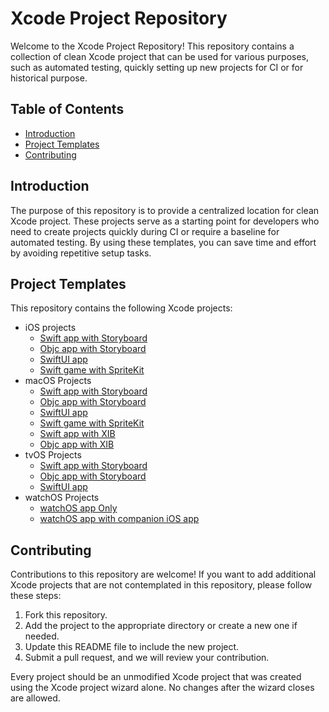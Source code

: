 # Xcode Project Repository

Welcome to the Xcode Project Repository! This repository contains a collection of clean Xcode project that can be used for various purposes, such as automated testing, quickly setting up new projects for CI or for historical purpose.

## Table of Contents
- [Introduction](#introduction)
- [Project Templates](#project-templates)
- [Contributing](#contributing)

## Introduction
The purpose of this repository is to provide a centralized location for clean Xcode project. These projects serve as a starting point for developers who need to create projects quickly during CI or require a baseline for automated testing. 
By using these templates, you can save time and effort by avoiding repetitive setup tasks. 

## Project Templates
This repository contains the following Xcode projects:

- iOS projects
    - [Swift app with Storyboard](iOS/iOSStoryboardSwift/)
    - [Objc app with Storyboard](iOS/iOSStoryboardObjc/)
    - [SwiftUI app](iOS/iOSSwiftUI/)
    - [Swift game with SpriteKit](iOS/iosGameSwiftSpriteKit/)
- macOS Projects
    - [Swift app with Storyboard](macOS/macOSStoryboardSwift/)
    - [Objc app with Storyboard](macOS/macOSStoryboardObjc/)
    - [SwiftUI app](macOS/macOSSwiftUI/)
    - [Swift game with SpriteKit](macOS/macOSGameSwiftSpriteKit/)
    - [Swift app with XIB](macOS/macOSXIBSwift/)
    - [Objc app with XIB](macOS/macOSXIBObjc/)
- tvOS Projects
    - [Swift app with Storyboard](tvOS/tvOSStoryboardSwift/)
    - [Objc app with Storyboard](tvOS/tvOSStoryboardObjc/)
    - [SwiftUI app](tvOS/tvOSSwiftUI/)
- watchOS Projects
    - [watchOS app Only](watchOS/watchOSOnly/)
    - [watchOS app with companion iOS app](watchOS/watchOSCompanionApp/)


## Contributing
Contributions to this repository are welcome! If you want to add additional Xcode projects that are not contemplated in this repository, please follow these steps:

1. Fork this repository.
2. Add the project to the appropriate directory or create a new one if needed.
3. Update this README file to include the new project.
4. Submit a pull request, and we will review your contribution.

Every project should be an unmodified Xcode project that was created using the Xcode project wizard alone. No changes after the wizard closes are allowed.
